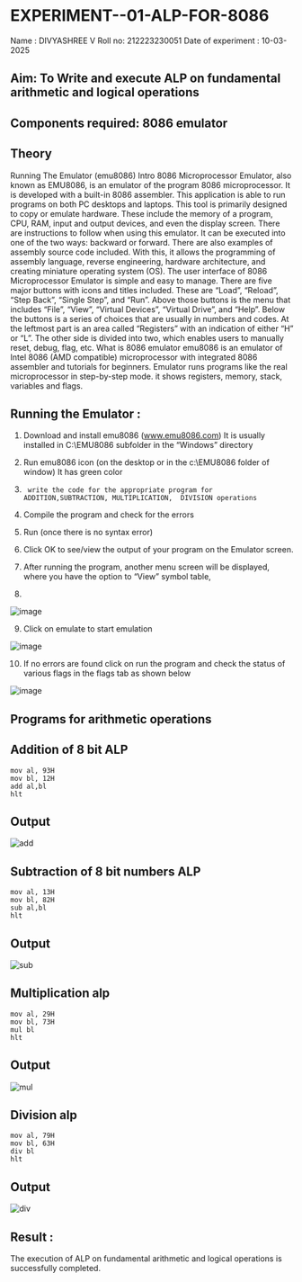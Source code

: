 # EXPERIMENT--01-ALP-FOR-8086
Name : DIVYASHREE V
Roll no: 212223230051
Date of experiment : 10-03-2025





## Aim: To Write and execute ALP on fundamental arithmetic and logical operations
## Components required: 8086  emulator 
## Theory 
Running The Emulator (emu8086) Intro 8086 Microprocessor Emulator, also known as EMU8086, is an emulator of the program 8086 microprocessor. It is developed with a built-in 8086 assembler. This application is able to run programs on both PC desktops and laptops. This tool is primarily designed to copy or emulate hardware. These include the memory of a program, CPU, RAM, input and output devices, and even the display screen. There are instructions to follow when using this emulator. It can be executed into one of the two ways: backward or forward. There are also examples of assembly source code included. With this, it allows the programming of assembly language, reverse engineering, hardware architecture, and creating miniature operating system (OS). The user interface of 8086 Microprocessor Emulator is simple and easy to manage. There are five major buttons with icons and titles included. These are “Load”, “Reload”, “Step Back”, “Single Step”, and “Run”. Above those buttons is the menu that includes “File”, “View”, “Virtual Devices”, “Virtual Drive”, and “Help”. Below the buttons is a series of choices that are usually in numbers and codes. At the leftmost part is an area called “Registers” with an indication of either “H” or “L”. The other side is divided into two, which enables users to manually reset, debug, flag, etc. What is 8086 emulator emu8086 is an emulator of Intel 8086 (AMD compatible) microprocessor with integrated 8086 assembler and tutorials for beginners. Emulator runs programs like the real microprocessor in step-by-step mode. it shows registers, memory, stack, variables and flags.


 ## Running the Emulator :
1.	Download and install emu8086 (www.emu8086.com) It is usually installed in C:\EMU8086 subfolder in the “Windows” directory
2.	  Run  emu8086 icon (on the desktop or in the c:\EMU8086 folder of window) It has green color 
 
 
3.		write the code for the appropriate program for ADDITION,SUBTRACTION, MULTIPLICATION,  DIVISION operations 

4.	 Compile the program and check for the errors 
5.	Run (once there is no syntax error) 

6.	Click OK to see/view the output of your program on the Emulator screen. 


7.	After running the program, another menu screen will be displayed, where you have the option to “View” symbol table,
8.	 


![image](https://user-images.githubusercontent.com/36288975/189273263-d65baae9-4b8f-4723-afb3-c0ffa4052b04.png)











9.	Click on emulate to start emulation 








![image](https://user-images.githubusercontent.com/36288975/189273273-9bb36ec1-e2e8-4892-8d35-37707332bfdc.png)








10.	If no errors are found click on run the program and check the status of various flags in the flags tab as shown below 






![image](https://user-images.githubusercontent.com/36288975/189273277-113a2a33-4a40-4ff8-95a5-ecd3a1f504fe.png)







## Programs for arithmetic  operations

## Addition  of 8 bit ALP 
```
mov al, 93H
mov bl, 12H
add al,bl
hlt
```


## Output  
![add](https://github.com/user-attachments/assets/67e5007b-807d-4f0b-a399-8851ae89f543)

## Subtraction   of 8 bit numbers  ALP 
```
mov al, 13H
mov bl, 82H
sub al,bl
hlt
```
 
## Output
![sub](https://github.com/user-attachments/assets/d9ae8b47-466e-4af4-b057-c53a22efbeeb)

## Multiplication alp 
```
mov al, 29H
mov bl, 73H
mul bl
hlt
```
 ## Output
![mul](https://github.com/user-attachments/assets/7a1245ce-e22f-44ad-8252-eb6f54823c99)



## Division alp 
```
mov al, 79H
mov bl, 63H
div bl
hlt
```

## Output 
![div](https://github.com/user-attachments/assets/d3ea1b80-450c-43e8-a5a9-6413604a86dc)



## Result :
The execution of ALP on fundamental arithmetic and logical operations is successfully completed. 
